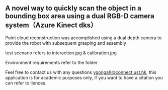 ## A novel way to quickly scan the object in a bounding box area using a dual RGB-D camera system（Azure Kinect dks）

Point cloud reconstruction was accomplished using a dual depth camera to provide the robot with subsequent grasping and assembly

test scenario refers to interaction.jpg & calibration.jpg

Environment requirements refer to the folder

Feel free to contact us with any questions ygongah@connect.ust.hk, this application is for academic purposes only, if you want to have a citation you can refer to liences.

